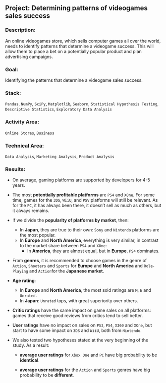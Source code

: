 ## Project: Determining patterns of videogames sales success
### Description: 
An online videogames store, which sells computer games all over the world, needs to identify patterns that determine a videogame success. This will allow them to place a bet on a potentially popular product and plan advertising campaigns.
### Goal: 
Identifying the patterns that determine a videogame sales success. 
### Stack: 
`Pandas`, `NumPy`, `SciPy`, `Matplotlib`, `Seaborn`, `Statistical Hypothesis Testing`, `Descriptive Statistics`, `Exploratory Data Analysis`
### Activity Area:
`Online Stores`, `Business`
### Technical Area:
`Data Analysis`, `Marketing Analysis`, `Product Analysis`
### Results:

- On average, gaming platforms are supported by developers for 4-5 years.
- The most **potentially profitable platforms** are `PS4` and `XOne`. For some time, games for the `3DS`, `WiiU`, and `PSV` platforms will still be relevant. As for the `PC`, it has always been there, it doesn’t sell as much as others, but it always remains.
- If we divide the **popularity of platforms by market**, then:
     - In **Japan**, they are true to their own: `Sony` and `Nintendo` platforms are the most popular.
     - In **Europe** and **North America**, everything is very similar, in contrast to the market share between `PS4` and `XOne`:
          - In **America**, they are almost equal, but in **Europe**, `PS4` dominates.
- From **genres**, it is recommended to choose games in the genre of `Action`, `Shooters` and `Sports` for **Europe** and **North America** and `Role-Playing` and `Action`for the **Japanese market**.
- **Age rating**:
     - In **Europe** and **North America**, the most sold ratings are `M`, `E` and `Unrated`.
     - In **Japan**: `Unrated` tops, with great superiority over others.
- **Critic ratings** have the same impact on game sales on all platforms: games that receive good reviews from critics tend to sell better.
- **User ratings** have no impact on sales on `PS3`, `PS4`, `X360` and `XOne`, but start to have some impact on `3DS` and `WiiU`, both from `Nintendo`.
- We also tested two hypotheses stated at the very beginning of the study. As a result:

     - **average user ratings** for `Xbox One` and `PC` have big probability to be **identical**.

     - **average user ratings** for the `Action` and `Sports` genres have big probability to be **different**.
